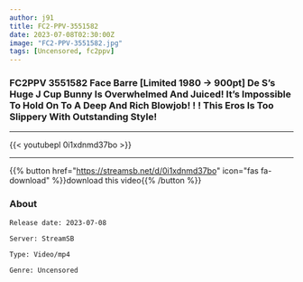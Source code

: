 ```yaml
---
author: j91
title: FC2-PPV-3551582
date: 2023-07-08T02:30:00Z
image: "FC2-PPV-3551582.jpg"
tags: [Uncensored, fc2ppv]
---
```


### FC2PPV 3551582 Face Barre [Limited 1980 → 900pt] De S’s Huge J Cup Bunny Is Overwhelmed And Juiced! It’s Impossible To Hold On To A Deep And Rich Blowjob! ! ! This Eros Is Too Slippery With Outstanding Style!
___

{{< youtubepl 0i1xdnmd37bo >}}
___

{{% button href="https://streamsb.net/d/0i1xdnmd37bo" icon="fas fa-download" %}}download this video{{% /button %}}
### About

`Release date: 2023-07-08`

`Server: StreamSB`

`Type: Video/mp4`

`Genre:	Uncensored`